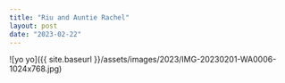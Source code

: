 ```yaml
---
title: "Riu and Auntie Rachel"
layout: post
date: "2023-02-22"
---
```


![yo yo]({{ site.baseurl }}/assets/images/2023/IMG-20230201-WA0006-1024x768.jpg)
